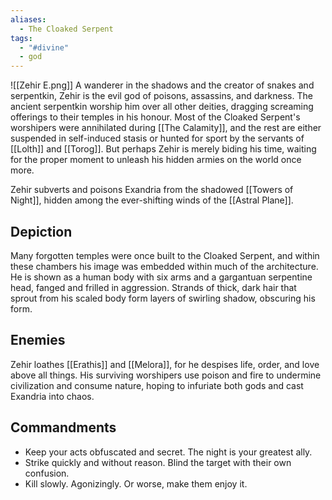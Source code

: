 ```yaml
---
aliases:
  - The Cloaked Serpent
tags:
  - "#divine"
  - god
---
```

![[Zehir E.png]]
A wanderer in the shadows and the creator of snakes and serpentkin, Zehir is the evil god of poisons, assassins, and darkness. The ancient serpentkin worship him over all other deities, dragging screaming offerings to their temples in his honour. Most of the Cloaked Serpent's worshipers were annihilated during [[The Calamity]], and the rest are either suspended in self-induced stasis or hunted for sport by the servants of [[Lolth]] and [[Torog]]. But perhaps Zehir is merely biding his time, waiting for the proper moment to unleash his hidden armies on the world once more.

Zehir subverts and poisons Exandria from the shadowed [[Towers of Night]], hidden among the ever-shifting winds of the [[Astral Plane]].
## Depiction
Many forgotten temples were once built to the Cloaked Serpent, and within these chambers his image was embedded within much of the architecture. He is shown as a human body with six arms and a gargantuan serpentine head, fanged and frilled in aggression. Strands of thick, dark hair that sprout from his scaled body form layers of swirling shadow, obscuring his form.
## Enemies
Zehir loathes [[Erathis]] and [[Melora]], for he despises life, order, and love above all things. His surviving worshipers use poison and fire to undermine civilization and consume nature, hoping to infuriate both gods and cast Exandria into chaos.
## Commandments
- Keep your acts obfuscated and secret. The night is your greatest ally.
- Strike quickly and without reason. Blind the target with their own confusion.
- Kill slowly. Agonizingly. Or worse, make them enjoy it.